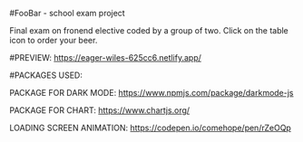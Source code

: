 #FooBar - school exam project

Final exam on fronend elective coded by a group of two.
Click on the table icon to order your beer.

#PREVIEW:
https://eager-wiles-625cc6.netlify.app/


#PACKAGES USED:

PACKAGE FOR DARK MODE:
https://www.npmjs.com/package/darkmode-js

PACKAGE FOR CHART:
https://www.chartjs.org/

LOADING SCREEN ANIMATION:
https://codepen.io/comehope/pen/rZeOQp
